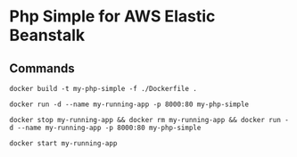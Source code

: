 # Php Simple for AWS Elastic Beanstalk

## Commands

    docker build -t my-php-simple -f ./Dockerfile .
    
    docker run -d --name my-running-app -p 8000:80 my-php-simple
    
    docker stop my-running-app && docker rm my-running-app && docker run -d --name my-running-app -p 8000:80 my-php-simple
    
    docker start my-running-app
